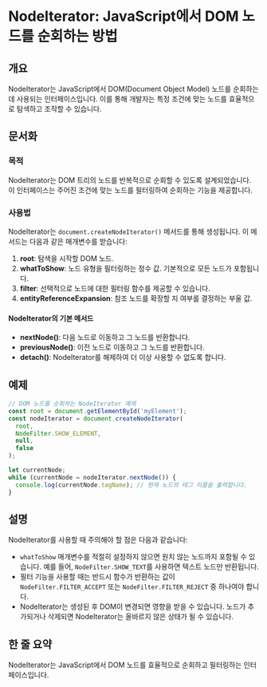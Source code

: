 <!--
Meta Description: # NodeIterator: JavaScript에서 DOM 노드를 순회하는 방법 ## 개요 NodeIterator는 JavaScript에서 DOM(Document Object Model) 노드를 순회하는 데 사용되는 인터페이스입니다. 이를 통해 개발자는 특정 조건에 맞...
Meta Keywords: 노드를, dom, nodeiterator는, 있습니다, nodeiterator
-->

# NodeIterator: JavaScript에서 DOM 노드를 순회하는 방법

## 개요
NodeIterator는 JavaScript에서 DOM(Document Object Model) 노드를 순회하는 데 사용되는 인터페이스입니다. 이를 통해 개발자는 특정 조건에 맞는 노드를 효율적으로 탐색하고 조작할 수 있습니다.

## 문서화

### 목적
NodeIterator는 DOM 트리의 노드를 반복적으로 순회할 수 있도록 설계되었습니다. 이 인터페이스는 주어진 조건에 맞는 노드를 필터링하여 순회하는 기능을 제공합니다.

### 사용법
NodeIterator는 `document.createNodeIterator()` 메서드를 통해 생성됩니다. 이 메서드는 다음과 같은 매개변수를 받습니다:

1. **root**: 탐색을 시작할 DOM 노드.
2. **whatToShow**: 노드 유형을 필터링하는 정수 값. 기본적으로 모든 노드가 포함됩니다.
3. **filter**: 선택적으로 노드에 대한 필터링 함수를 제공할 수 있습니다.
4. **entityReferenceExpansion**: 참조 노드를 확장할 지 여부를 결정하는 부울 값.

#### NodeIterator의 기본 메서드
- **nextNode()**: 다음 노드로 이동하고 그 노드를 반환합니다.
- **previousNode()**: 이전 노드로 이동하고 그 노드를 반환합니다.
- **detach()**: NodeIterator를 해제하여 더 이상 사용할 수 없도록 합니다.

## 예제

```javascript
// DOM 노드를 순회하는 NodeIterator 예제
const root = document.getElementById('myElement');
const nodeIterator = document.createNodeIterator(
  root,
  NodeFilter.SHOW_ELEMENT,
  null,
  false
);

let currentNode;
while (currentNode = nodeIterator.nextNode()) {
  console.log(currentNode.tagName); // 현재 노드의 태그 이름을 출력합니다.
}
```

## 설명
NodeIterator를 사용할 때 주의해야 할 점은 다음과 같습니다:

- `whatToShow` 매개변수를 적절히 설정하지 않으면 원치 않는 노드까지 포함될 수 있습니다. 예를 들어, `NodeFilter.SHOW_TEXT`를 사용하면 텍스트 노드만 반환됩니다.
- 필터 기능을 사용할 때는 반드시 함수가 반환하는 값이 `NodeFilter.FILTER_ACCEPT` 또는 `NodeFilter.FILTER_REJECT` 중 하나여야 합니다.
- NodeIterator는 생성된 후 DOM이 변경되면 영향을 받을 수 있습니다. 노드가 추가되거나 삭제되면 NodeIterator는 올바르지 않은 상태가 될 수 있습니다.

## 한 줄 요약
NodeIterator는 JavaScript에서 DOM 노드를 효율적으로 순회하고 필터링하는 인터페이스입니다.
